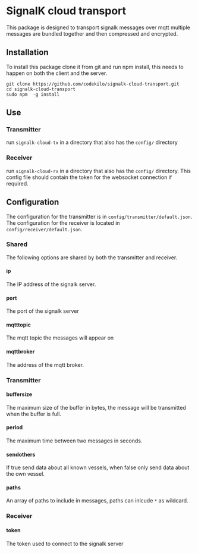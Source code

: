 # SignalK cloud transport

This package is designed to transport signalk messages over mqtt multiple messages are bundled together and then compressed and encrypted.

## Installation

To install this package clone it from git and run npm install, this needs to happen on both the client and the server.

```
git clone https://github.com/codekilo/signalk-cloud-transport.git
cd signalk-cloud-transport
sudo npm  -g install
```

## Use 

### Transmitter
run `signalk-cloud-tx` in a directory that also has the `config/` directory

### Receiver
run `signalk-cloud-rx` in a directory that also has the `config/` directory. This config file should contain the token for the websocket connection if required.

## Configuration

The configuration for the transmitter is in `config/transmitter/default.json`. The configuration for the receiver is located in `config/receiver/default.json`.

### Shared

The following options are shared by both the transmitter and receiver.
#### ip 
The IP address of the signalk server.
#### port
The port of the signalk server 
#### mqtttopic
The mqtt topic the messages will appear on
#### mqttbroker
The address of the mqtt broker.

### Transmitter
#### buffersize
The maximum size of the buffer in bytes, the message will be transmitted when the buffer is full.
#### period
The maximum time between two messages in seconds.
#### sendothers
If true send data about all known vessels, when false only send data about the own vessel.
#### paths
An array of paths to include in messages, paths can inlcude `*` as wildcard.

### Receiver
#### token
The token used to connect to the signalk server
